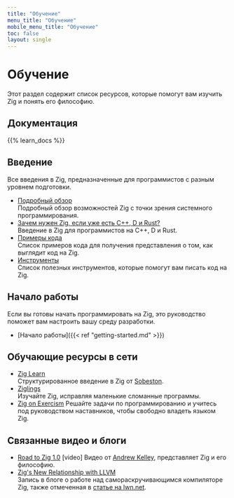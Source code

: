 ```yaml
---
title: "Обучение"
menu_title: "Обучение"
mobile_menu_title: "Обучение"
toc: false
layout: single
---
```


# Обучение
Этот раздел содержит список ресурсов, которые помогут вам изучить Zig и понять его философию.

## Документация
{{% learn_docs %}}

## Введение
Все введения в Zig, предназначенные для программистов с разным уровнем подготовки.

- [Подробный обзор](overview/)  
Подробный обзор возможностей Zig с точки зрения системного программирования.
- [Зачем нужен Zig, если уже есть C++, D и Rust?](why_zig_rust_d_cpp/)  
Введение в Zig для программистов на C++, D и Rust.
- [Примеры кода](samples/)  
Список примеров кода для получения представления о том, как выглядит код на Zig.
- [Инструменты](tools/)  
Список полезных инструментов, которые помогут вам писать код на Zig.


## Начало работы
Если вы готовы начать программировать на Zig, это руководство поможет вам настроить вашу среду разработки.

- [Начало работы]({{< ref "getting-started.md" >}})  

## Обучающие ресурсы в сети
- [Zig Learn](https://ziglearn.org)  
Структурированное введение в Zig от [Sobeston](https://github.com/sobeston).
- [Ziglings](https://github.com/ratfactor/ziglings)  
Изучайте Zig, исправляя маленькие сломанные программы.
- [Zig on Exercism](https://exercism.org/tracks/zig)
Решайте задачи по программированию и учитесь под руководством наставников, чтобы свободно владеть языком Zig.

## Связанные видео и блоги
- [Road to Zig 1.0](https://www.youtube.com/watch?v=Gv2I7qTux7g) [video] 
Видео от [Andrew Kelley](https://andrewkelley.me), представляет Zig и его философию.
- [Zig's New Relationship with LLVM](https://kristoff.it/blog/zig-new-relationship-llvm/)  
Запись в блоге о работе над самораскручивающимся компиляторе Zig, также отмеченная в [статье на lwn.net](https://lwn.net/Articles/833400/).
